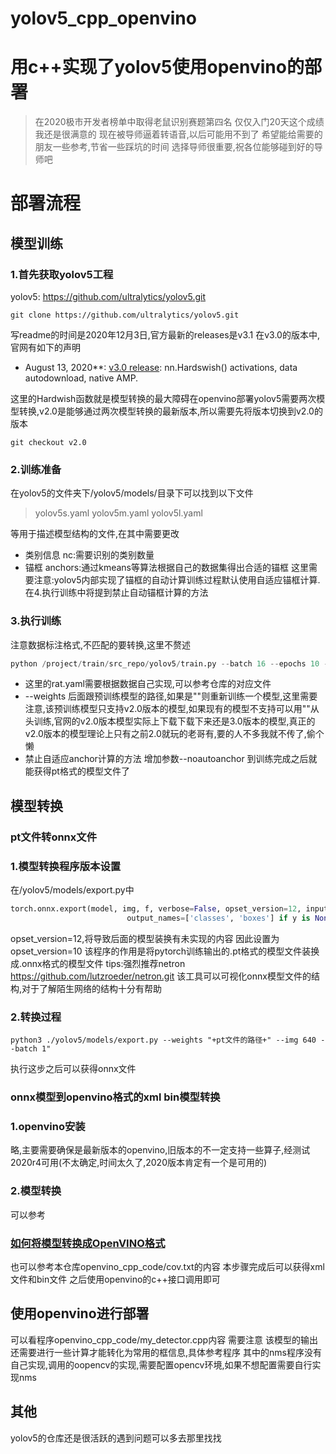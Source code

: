 # yolov5_cpp_openvino
# 用c++实现了yolov5使用openvino的部署
> 在2020极市开发者榜单中取得老鼠识别赛题第四名
仅仅入门20天这个成绩我还是很满意的
现在被导师逼着转语音,以后可能用不到了
希望能给需要的朋友一些参考,节省一些踩坑的时间
选择导师很重要,祝各位能够碰到好的导师吧

# 部署流程
## 模型训练
### 1.首先获取yolov5工程

yolov5:
https://github.com/ultralytics/yolov5.git
```shell
git clone https://github.com/ultralytics/yolov5.git
```
写readme的时间是2020年12月3日,官方最新的releases是v3.1
在v3.0的版本中,官网有如下的声明
* August 13, 2020**: [v3.0 release](https://github.com/ultralytics/yolov5/releases/tag/v3.0): nn.Hardswish() activations, data autodownload, native AMP.

这里的Hardwish函数就是模型转换的最大障碍在openvino部署yolov5需要两次模型转换,v2.0是能够通过两次模型转换的最新版本,所以需要先将版本切换到v2.0的版本
```shell
git checkout v2.0 
```

### 2.训练准备

在yolov5的文件夹下/yolov5/models/目录下可以找到以下文件
> yolov5s.yaml
yolov5m.yaml
yolov5l.yaml

等用于描述模型结构的文件,在其中需要更改
* 类别信息
nc:需要识别的类别数量
* 锚框
anchors:通过kmeans等算法根据自己的数据集得出合适的锚框
这里需要注意:yolov5内部实现了锚框的自动计算训练过程默认使用自适应锚框计算.在4.执行训练中将提到禁止自动锚框计算的方法


### 3.执行训练
注意数据标注格式,不匹配的要转换,这里不赘述
```python
python /project/train/src_repo/yolov5/train.py --batch 16 --epochs 10 --data /project/train/src_repo/rat.yaml --cfg /project/train/src_repo/yolov5/models/yolov5s.yaml --weights ""
```
* 这里的rat.yaml需要根据数据自己实现,可以参考仓库的对应文件
* --weights 后面跟预训练模型的路径,如果是""则重新训练一个模型,这里需要注意,该预训练模型只支持v2.0版本的模型,如果现有的模型不支持可以用""从头训练,官网的v2.0版本模型实际上下载下载下来还是3.0版本的模型,真正的v2.0版本的模型理论上只有之前2.0就玩的老哥有,要的人不多我就不传了,偷个懒
* 禁止自适应anchor计算的方法
增加参数--noautoanchor
到训练完成之后就能获得pt格式的模型文件了

## 模型转换
### pt文件转onnx文件
### 1.模型转换程序版本设置

在/yolov5/models/export.py中
```python
torch.onnx.export(model, img, f, verbose=False, opset_version=12, input_names=['images'],
                          output_names=['classes', 'boxes'] if y is None else ['output'])
```
opset_version=12,将导致后面的模型装换有未实现的内容
因此设置为opset_version=10
该程序的作用是将pytorch训练输出的.pt格式的模型文件装换成.onnx格式的模型文件
tips:强烈推荐netron
https://github.com/lutzroeder/netron.git
该工具可以可视化onnx模型文件的结构,对于了解陌生网络的结构十分有帮助
### 2.转换过程
```python3
python3 ./yolov5/models/export.py --weights "+pt文件的路径+" --img 640 --batch 1"
```
执行这步之后可以获得onnx文件
### onnx模型到openvino格式的xml bin模型转换
### 1.openvino安装
略,主要需要确保是最新版本的openvino,旧版本的不一定支持一些算子,经测试2020r4可用(不太确定,时间太久了,2020版本肯定有一个是可用的)
### 2.模型转换
可以参考
### [如何将模型转换成OpenVINO格式](https://docs.cvmart.net/#/guide?id=%e5%a6%82%e4%bd%95%e5%b0%86%e6%a8%a1%e5%9e%8b%e8%bd%ac%e6%8d%a2%e6%88%90openvino%e6%a0%bc%e5%bc%8f)
也可以参考本仓库openvino_cpp_code/cov.txt的内容
本步骤完成后可以获得xml文件和bin文件
之后使用openvino的c++接口调用即可
## 使用openvino进行部署
可以看程序openvino_cpp_code/my_detector.cpp内容
需要注意
该模型的输出还需要进行一些计算才能转化为常用的框信息,具体参考程序
其中的nms程序没有自己实现,调用的oopencv的实现,需要配置opencv环境,如果不想配置需要自行实现nms

## 其他
yolov5的仓库还是很活跃的遇到问题可以多去那里找找
